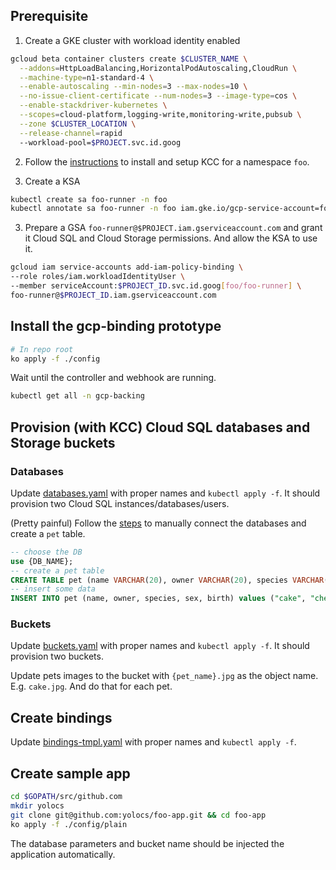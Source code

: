 ## Prerequisite

1. Create a GKE cluster with workload identity enabled

```bash
gcloud beta container clusters create $CLUSTER_NAME \
  --addons=HttpLoadBalancing,HorizontalPodAutoscaling,CloudRun \
  --machine-type=n1-standard-4 \
  --enable-autoscaling --min-nodes=3 --max-nodes=10 \
  --no-issue-client-certificate --num-nodes=3 --image-type=cos \
  --enable-stackdriver-kubernetes \
  --scopes=cloud-platform,logging-write,monitoring-write,pubsub \
  --zone $CLUSTER_LOCATION \
  --release-channel=rapid
  --workload-pool=$PROJECT.svc.id.goog
```

2. Follow the [instructions](https://cloud.google.com/config-connector/docs/how-to/install-upgrade-uninstall) to install and setup KCC for a namespace `foo`.

3. Create a KSA 

```bash
kubectl create sa foo-runner -n foo
kubectl annotate sa foo-runner -n foo iam.gke.io/gcp-service-account=foo-runner@$PROJECT.iam.gserviceaccount.com
```

3. Prepare a GSA `foo-runner@$PROJECT.iam.gserviceaccount.com` and grant it Cloud SQL and Cloud Storage permissions. And allow the KSA to use it.

```bash
gcloud iam service-accounts add-iam-policy-binding \
--role roles/iam.workloadIdentityUser \
--member serviceAccount:$PROJECT_ID.svc.id.goog[foo/foo-runner] \
foo-runner@$PROJECT_ID.iam.gserviceaccount.com
```

## Install the gcp-binding prototype

```bash
# In repo root
ko apply -f ./config
```

Wait until the controller and webhook are running.

```bash
kubectl get all -n gcp-backing
```

## Provision (with KCC) Cloud SQL databases and Storage buckets

### Databases

Update [databases.yaml](../sample/databases.yaml) with proper names and `kubectl apply -f`. It should provision two Cloud SQL instances/databases/users.

(Pretty painful) Follow the [steps](https://cloud.google.com/sql/docs/mysql/connect-admin-proxy) to manually connect the databases and create a `pet` table.

```sql
-- choose the DB
use {DB_NAME};
-- create a pet table
CREATE TABLE pet (name VARCHAR(20), owner VARCHAR(20), species VARCHAR(20), sex CHAR(1), birth DATE, death DATE);
-- insert some data
INSERT INTO pet (name, owner, species, sex, birth) values ("cake", "chen", "dog", "M", "2020-01-01");
```

### Buckets

Update [buckets.yaml](../sample/buckets.yaml) with proper names and `kubectl apply -f`. It should provision two buckets.

Update pets images to the bucket with `{pet_name}.jpg` as the object name. E.g. `cake.jpg`. And do that for each pet.

## Create bindings

Update [bindings-tmpl.yaml](..sample/bindings-tmpl.yaml) with proper names and `kubectl apply -f`.

## Create sample app

```bash
cd $GOPATH/src/github.com
mkdir yolocs
git clone git@github.com:yolocs/foo-app.git && cd foo-app
ko apply -f ./config/plain
```

The database parameters and bucket name should be injected the application automatically.
